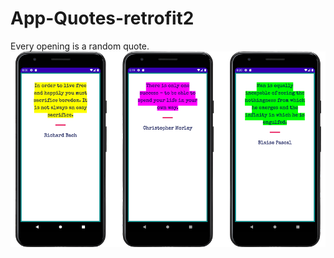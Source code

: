 # App-Quotes-retrofit2
Every opening is a random quote.
<img src="https://github.com/HamletNadirian/App-Quotes-retrofit2-/blob/master/app/src/test/Quotes.png" width="1000">
